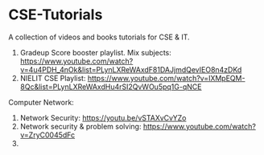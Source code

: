# CSE-Tutorials
A collection of videos and books tutorials for CSE &amp; IT.

1. Gradeup Score booster playlist. Mix subjects: https://www.youtube.com/watch?v=4u4PDH_4nOk&list=PLynLXReWAxdF81DAJjmdQevIEO8n4zDKd
2. NIELIT CSE Playlist: https://www.youtube.com/watch?v=IXMpEQM-8Qc&list=PLynLXReWAxdHu4rSI2QvWOu5pq1G-qNCE

Computer Network:
1. Network Security: https://youtu.be/vSTAXvCvYZo
2. Network security & problem solving: https://www.youtube.com/watch?v=ZryC0045dFc
3. 

